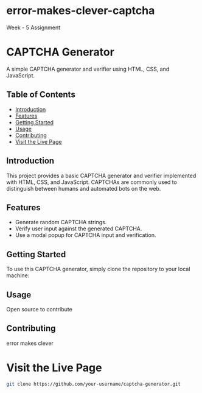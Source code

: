 # error-makes-clever-captcha
Week - 5 Assignment
# CAPTCHA Generator

A simple CAPTCHA generator and verifier using HTML, CSS, and JavaScript.

## Table of Contents

- [Introduction](#introduction)
- [Features](#features)
- [Getting Started](#getting-started)
- [Usage](#usage)
- [Contributing](#contributing)
- [Visit the Live Page](#visit-the-live-page)

## Introduction

This project provides a basic CAPTCHA generator and verifier implemented with HTML, CSS, and JavaScript. CAPTCHAs are commonly used to distinguish between humans and automated bots on the web.

## Features

- Generate random CAPTCHA strings.
- Verify user input against the generated CAPTCHA.
- Use a modal popup for CAPTCHA input and verification.

## Getting Started

To use this CAPTCHA generator, simply clone the repository to your local machine:

## Usage

Open source to contribute 

## Contributing
error makes clever

# Visit the Live Page


```bash
git clone https://github.com/your-username/captcha-generator.git


